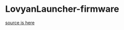 LovyanLauncher-firmware
===

[source is here](https://github.com/lovyan03/M5Stack_LovyanLauncher/)  

